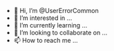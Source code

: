 - 👋 Hi, I’m @UserErrorCommon
- 👀 I’m interested in ...
- 🌱 I’m currently learning ...
- 💞️ I’m looking to collaborate on ...
- 📫 How to reach me ...

<!---
UserErrorCommon/UserErrorCommon is a ✨ special ✨ repository because its `README.md` (this file) appears on your GitHub profile.
You can click the Preview link to take a look at your changes.
--->

